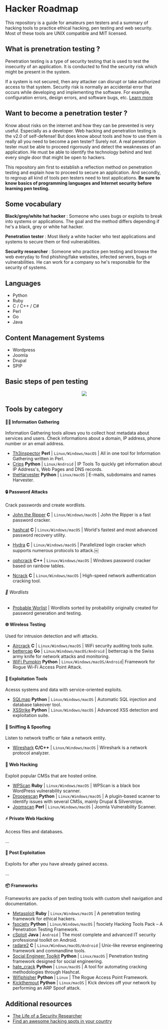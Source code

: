 # Hacker Roadmap

This repository is a guide for amateurs pen testers and a summary of hacking tools to practice ethical hacking, pen testing and web security. Most of these tools are UNIX compatible and MIT licensed.

## What is prenetration testing ?

Penetration testing is a type of security testing that is used to test the insecurity of an application. It is conducted to find the security risk which might be present in the system.

If a system is not secured, then any attacker can disrupt or take authorized access to that system. Security risk is normally an accidental error that occurs while developing and implementing the software. For example, configuration errors, design errors, and software bugs, etc. [Learn more](https://www.tutorialspoint.com/penetration_testing/penetration_testing_quick_guide.htm)

## Want to become a penetration tester ?

Know about risks on the internet and how they can be prevented is very useful. Especially as a developer. Web hacking and penetration testing is the v2.0 of self-defense! But does know about tools and how to use them is really all you need to become a pen tester? Surely not. A real penetration tester must be able to proceed rigorously and detect the weaknesses of an application. He must be able to identify the technology behind and test every single door that might be open to hackers.

This repository aim first to establish a reflection method on penetration testing and explain how to proceed to secure an application. And secondly, to regroup all kind of tools pen testers need to test applications. **Be sure to know basics of programming languages and Internet security before learning pen testing.**

## Some vocabulary

**Black/grey/white hat hacker** : Someone who uses bugs or exploits to break into systems or applications. The goal and the method differs depending if he's a black, grey or white hat hacker.

**Penetration tester** : Most likely a white hacker who test applications and systems to secure them or find vulnerabilities.

**Security researcher** : Someone who practice pen testing and browse the web everyday to find phishing/fake websites, infected servers, bugs or vulnerabilities. He can work for a company so he's responsible for the security of systems.

## Languages

- Python
- Ruby
- C / C++ / C#
- Perl
- Go
- Java

## Content Management Systems

- Wordpress
- Joomla
- Drupal
- SPIP

## Basic steps of pen testing

<p align="center"><img src="https://www.tutorialspoint.com/penetration_testing/images/penetration_testing_method.jpg"></p>

## Tools by category

#### :male_detective: Information Gathering

Information Gathering tools allows you to collect host metadata about services and users. Check informations about a domain, IP address, phone number or an email address.

- [Th3inspector](https://github.com/Moham3dRiahi/Th3inspector) **Perl** | `Linux/Windows/macOS` | All in one tool for Information Gathering written in Perl.
- [Crips](https://github.com/Manisso/Crips) **Python** | `Linux/Android` | IP Tools To quickly get information about IP Address's, Web Pages and DNS records.
- [theHarvester](https://github.com/laramies/theHarvester) **Python** | `Linux/macOS` | E-mails, subdomains and names Harvester.

#### :lock: Password Attacks

Crack passwords and create wordlists.

- [John the Ripper](https://github.com/magnumripper/JohnTheRipper) **C** | `Linux/Windows/macOS` | John the Ripper is a fast password cracker.
- [hashcat](https://github.com/hashcat/hashcat) **C** | `Linux/Windows/macOS` | World's fastest and most advanced password recovery utility.
- [Hydra](https://github.com/vanhauser-thc/thc-hydra) **C** | `Linux/Windows/macOS` | Parallelized login cracker which supports numerous protocols to attack.￼

- [ophcrack](https://gitlab.com/objectifsecurite/ophcrack) **C++** | `Linux/Windows/macOS` | Windows password cracker based on rainbow tables.
- [Ncrack](https://github.com/nmap/ncrack) **C** | `Linux/Windows/macOS` | High-speed network authentication cracking tool.

###### :memo: Wordlists

- [Probable Worlist](https://github.com/berzerk0/Probable-Wordlists) | Wordlists sorted by probability originally created for password generation and testing.

#### :globe_with_meridians: Wireless Testing

Used for intrusion detection and wifi attacks.

- [Aircrack](https://github.com/aircrack-ng/aircrack-ng) **C** | `Linux/Windows/macOS` | WiFi security auditing tools suite.
- [bettercap](https://github.com/bettercap/bettercap) **Go** | `Linux/Windows/macOS/Android` | bettercap is the Swiss army knife for network attacks and monitoring.
- [WiFi Pumpkin](https://github.com/P0cL4bs/WiFi-Pumpkin) **Python** | `Linux/Windows/macOS/Android`| Framework for Rogue Wi-Fi Access Point Attack.

#### :wrench: Exploitation Tools

Acesss systems and data with service-oriented exploits.

- [SQLmap](https://github.com/sqlmapproject/sqlmap) **Python** | `Linux/Windows/macOS` | Automatic SQL injection and database takeover tool.
- [XSStrike](https://github.com/UltimateHackers/XSStrike) **Python** | `Linux/Windows/macOS` | Advanced XSS detection and exploitation suite.

#### :busts_in_silhouette: Sniffing & Spoofing

Listen to network traffic or fake a network entity.

- [Wireshark](https://www.wireshark.org) **C/C++** | `Linux/Windows/macOS` | Wireshark is a network protocol analyzer.

#### :rocket: Web Hacking

Exploit popular CMSs that are hosted online.

- [WPScan](https://github.com/wpscanteam/wpscan) **Ruby** | `Linux/Windows/macOS` | WPScan is a black box WordPress vulnerability scanner.
- [Droopescan](https://github.com/droope/droopescan) **Python** | `Linux/Windows/macOS` | A plugin-based scanner to identify issues with several CMSs, mainly Drupal & Silverstripe.
- [Joomscan](https://github.com/rezasp/joomscan) **Perl** | `Linux/Windows/macOS` | Joomla Vulnerability Scanner.

#### :zap: Private Web Hacking

Access files and databases.

...

#### :tada: Post Exploitation

Exploits for after you have already gained access.

...

#### :package: Frameworks

Frameworks are packs of pen testing tools with custom shell navigation and documentation.

- [Metasploit](https://github.com/rapid7/metasploit-framework) **Ruby** | `Linux/Windows/macOS` | A penetration testing framework for ethical hackers.
- [fsociety](https://github.com/Manisso/fsociety) **Python** | `Linux/Windows/macOS` | fsociety Hacking Tools Pack – A Penetration Testing Framework.
- [cSploit](https://github.com/cSploit/android) **Java** | `Android` | The most complete and advanced IT security professional toolkit on Android.
- [radare2](https://github.com/radare/radare2) **C** | `Linux/Windows/macOS/Android` | Unix-like reverse engineering framework and commandline tools.
- [Social Engineer Toolkit](https://github.com/trustedsec/social-engineer-toolkit) **Python** | `Linux/macOS` | Penetration testing framework designed for social engineering.
- [hate_crack](https://github.com/trustedsec/hate_crack) **Python** | `Linux/macOS` | A tool for automating cracking methodologies through Hashcat.
- [Wifiphisher](https://github.com/wifiphisher/wifiphisher) **Python** | `Linux` | The Rogue Access Point Framework.
- [Kickthemout](https://github.com/k4m4/kickthemout) **Python** | `Linux/macOS` | Kick devices off your network by performing an ARP Spoof attack.

## Additional resources

- [The Life of a Security Researcher](https://www.alienvault.com/blogs/security-essentials/the-life-of-a-security-researcher)
- [Find an awesome hacking spots in your country](https://github.com/diasdavid/awesome-hacking-spots)
